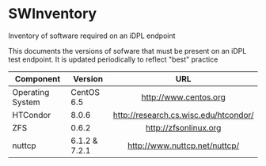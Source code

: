 SWInventory
===========

Inventory of software required on an iDPL endpoint

This documents the versions of sofware that must be present on an iDPL test endpoint. It is updated periodically to reflect "best" practice

| Component | Version |              URL               |
|-----------|---------|:--------------------------------:|
Operating System |   CentOS 6.5 | http://www.centos.org |
HTCondor         |   8.0.6      | http://research.cs.wisc.edu/htcondor/ |
ZFS              |  0.6.2       | http://zfsonlinux.org
nuttcp           |  6.1.2 & 7.2.1 | http://www.nuttcp.net/nuttcp/ |




